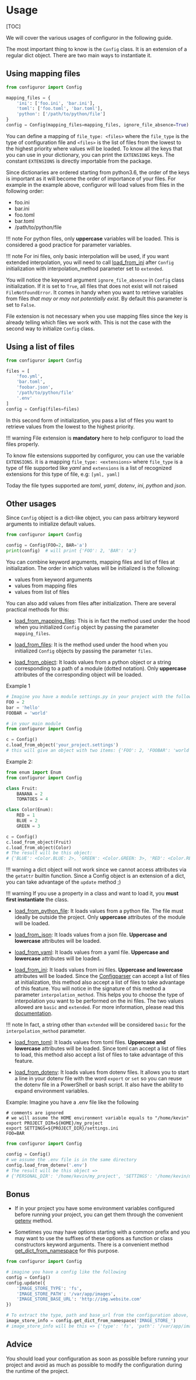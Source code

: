 # Usage

[TOC]

We will cover the various usages of configuror in the following guide.

The most important thing to know is the `Config` class. It is an extension of a regular dict object.  There are two main
ways to instantiate it.

## Using mapping files

````python
from configuror import Config

mapping_files = {
    'ini': ['foo.ini', 'bar.ini'],
    'toml': ['foo.toml', 'bar.toml'],
    'python': ['/path/to/python/file']
}
config = Config(mapping_files=mapping_files, ignore_file_absence=True)
````

You can define a mapping of `file_type: <files>` where the `file_type` is the type of configuration file and `<files>` 
is the list of files from the lowest to the highest priority where values will be loaded. To know all the keys that you
can use in your dictionary, you can print the `EXTENSIONS` keys. The constant `EXTENSIONS` is directly importable from
the package.

Since dictionaries are ordered starting from python3.6, the order of the keys is important as it will become the order 
of importance of your files. For example in the example above, configuror will load values from files in the following 
order:

- foo.ini
- bar.ini
- foo.toml
- bar.toml
- /path/to/python/file

!!! note
    For python files, only **uppercase** variables will be loaded. This is considered a good practice for parameter
    variables.
    
!!! note
    For ini files, only basic interpolation will be used, if you want extended interpolation, you will need to call
    [load_from_ini](api.md#load_from_ini) after `Config` initialization with interpolation_method parameter set to
    `extended`.

You will notice the keyword argument `ignore_file_absence` in `Config` class initialization. If it is set to `True`, all
files that does not exist will not raised `FileNotFoundError`. It comes in handy when you want to retrieve variables 
from files *that may or may not potentially exist*. By default this parameter is set to `False`.

File extension is not necessary when you use mapping files since the key is already telling which files we work with.
This is not the case with the second way to initialize `Config` class.

## Using a list of files

```python
from configuror import Config

files = [
    'foo.yml',
    'bar.toml',
    'foobar.json',
    '/path/to/python/file'
    '.env'
]
config = Config(files=files)
```

In this second form of initialization, you pass a list of files you want to retrieve values from the lowest to the
highest priority.

!!! warning
    File extension is **mandatory** here to help configuror to load the files properly.
    
To know file extensions supported by configuror, you can use the variable `EXTENSIONS`. it is a mapping
`file_type: <extensions>` where `file_type` is a type of file supported like *yaml* and `extensions` is a list of
recognized extensions for this type of file, e.g: `[yml, yaml]`

Today the file types supported are *toml*, *yaml*, *dotenv*, *ini*, *python* and *json*.

## Other usages

Since `Config` object is a dict-like object, you can pass arbitrary keyword arguments to initialize default values.

```python
from configuror import Config

config = Config(FOO=2, BAR='a')
print(config)  # will print {'FOO': 2, 'BAR': 'a'}
```

You can combine keyword arguments, mapping files and list of files at initialization. The order in which values will be
initialized is the following:

- values from keyword arguments
- values from mapping files
- values from list of files

You can also add values from files after initialization. There are several practical methods for this:

- [load_from_mapping_files](api.md#load_from_mapping_files): This is in fact the method used under the hood when you
initialized `Config` object by passing the parameter `mapping_files`.

- [load_from_files](api.md#load_from_files): It is the method used under the hood when you initialized `Config` 
objects by passing the parameter `files`.

- [load_from_object](api.md#load_from_object): It loads values from a python object or a string corresponding to a path
of a module (dotted notation). Only **uppercase** attributes of the corresponding object will be loaded.

Example 1

````python
# Imagine you have a module settings.py in your project with the following variables
FOO = 2
bar = 'hello'
FOOBAR = 'world'

# in your main module
from configuror import Config

c = Config()
c.load_from_object('your_project.settings')
# this will give an object with two items: {'FOO': 2, 'FOOBAR': 'world'}
````

Example 2:

````python
from enum import Enum
from configuror import Config

class Fruit:
    BANANA = 2
    TOMATOES = 4

class Color(Enum):
    RED = 1
    BLUE = 2
    GREEN = 3

c = Config()
c.load_from_object(Fruit)
c.load_from_object(Color)
# The result will be this object:
# {'BLUE': <Color.BLUE: 2>, 'GREEN': <Color.GREEN: 3>, 'RED': <Color.RED: 1>, 'BANANA': 2, 'TOMATOES': 4}
````

!!! warning
    a dict object will not work since we cannot access attributes via the `getattr` builtin function. Since a Config
    object is an extension of a dict, you can take advantage of the `update` method ;)

!!! warning
    If you use a property in a class and want to load it, you **must first instantiate** the class.

- [load_from_python_file](api.md#load_from_python_file): It loads values from a python file. The file must ideally be
outside the project. Only **uppercase** attributes of the module will be loaded.

- [load_from_json](api.md#load_from_json): It loads values from a json file. **Uppercase and lowercase** attributes 
will be loaded.

- [load_from_yaml](api.md#load_from_yaml): It loads values from a yaml file. **Uppercase and lowercase** attributes
will be loaded.

- [load_from_ini](api.md#load_from_ini): It loads values from ini files. **Uppercase and lowercase** attributes will
be loaded. Since the [Configparser](https://docs.python.org/3/library/configparser.html) can accept a list of files 
at initialization, this method also accept a list of files to take advantage of this feature. You will notice in the
signature of this method a parameter `interpolation_method`. This helps you to choose the type of interpolation you want
to be performed on the ini files. The two values allowed are `basic` and `extended`. For more information, please read
this [documentation](https://docs.python.org/3/library/configparser.html#interpolation-of-values).

!!! note
    In fact, a string other than `extended` will be considered `basic` for the `interpolation_method` parameter.

- [load_from_toml](api.md#load_from_toml): It loads values from toml files. **Uppercase and lowercase** attributes will 
be loaded. Since toml can accept a list of files to load, this method also accept a list of files to take advantage of 
this feature.

- [load_from_dotenv](api.md#load_from_dotenv): It loads values from dotenv files. It allows you to start a line in your
dotenv file with the word `export` or `set` so you can reuse the dotenv file in a PowerShell or bash script.
It also have the ability to expand environment variables.
 
Example: Imagine you have a .env file like the following
 
````.env
# comments are ignored
# we will assume the HOME environment variable equals to "/home/kevin"
export PROJECT_DIR=${HOME}/my_project
export SETTINGS=${PROJECT_DIR}/settings.ini
FOO=BAR
````

````python
from configuror import Config

config = Config()
# we assume the .env file is in the same directory
config.load_from_dotenv('.env')
# The result will be this object => 
# {'PERSONAL_DIR': '/home/kevin/my_project', 'SETTINGS': '/home/kevin/my_project/settings.ini', 'FOO': 'BAR'}
````

## Bonus

- If in your project you have some environment variables configured before running your project, you can get them
through the convenient [getenv](api.md#getenv) method.

- Sometimes you may have options starting with a common prefix and you may want to use the suffixes of these options
as function or class constructors keyword arguments. There is a convenient method 
[get_dict_from_namespace](api.md#get_dict_from_namespace) for this purpose.

````python
from configuror import Config

# imagine you have a config like the following
config = Config()
config.update({
    'IMAGE_STORE_TYPE': 'fs',
    'IMAGE_STORE_PATH': '/var/app/images',
    'IMAGE_STORE_BASE_URL': 'http://img.website.com'
})

# To extract the type, path and base_url from the configuration above, you will do this:
image_store_info = config.get_dict_from_namespace('IMAGE_STORE_')
# image_store_info will be this => {'type': 'fs', 'path': '/var/app/images', 'base_url': 'http://img.website.com'}
````

## Advice

You should load your configuration as soon as possible before running your project and avoid as much as possible to
modify the configuration during the runtime of the project.
